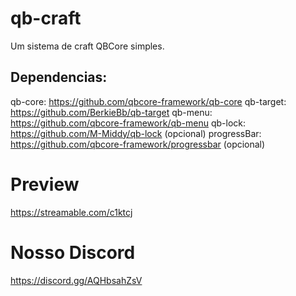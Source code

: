 # qb-craft
Um sistema de craft QBCore simples.

## Dependencias:
qb-core: https://github.com/qbcore-framework/qb-core
qb-target: https://github.com/BerkieBb/qb-target
qb-menu: https://github.com/qbcore-framework/qb-menu
qb-lock: https://github.com/M-Middy/qb-lock (opcional)
progressBar: https://github.com/qbcore-framework/progressbar (opcional)

# Preview
https://streamable.com/c1ktcj

# Nosso Discord
https://discord.gg/AQHbsahZsV
